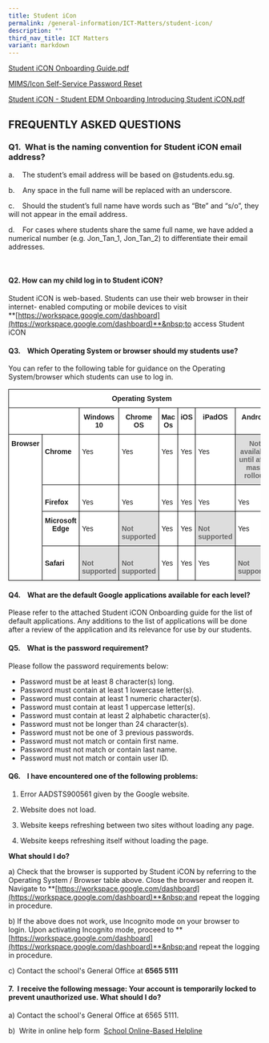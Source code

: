 ```yaml
---
title: Student iCon
permalink: /general-information/ICT-Matters/student-icon/
description: ""
third_nav_title: ICT Matters
variant: markdown
---
```

[Student iCON Onboarding Guide.pdf](/files/Student%20iCON%20Onboarding%20Guide.pdf)

[MIMS/Icon Self-Service Password Reset](/files/Posters_MIMS_SSPR_Guide.pdf)

[Student iCON - Student EDM Onboarding Introducing Student iCON.pdf](/files/Student%20iCON%20-%20Student%20EDM%20Onboarding%20%20Introducing%20Student%20iCON.pdf)

## FREQUENTLY ASKED QUESTIONS

  

### Q1.&nbsp;&nbsp;What is the naming convention for Student iCON email address?

  

a.&nbsp;&nbsp; &nbsp;The student’s email address will be based on @students.edu.sg.

b.&nbsp;&nbsp; &nbsp;Any space in the full name will be replaced with an underscore.

c.&nbsp;&nbsp; &nbsp;Should the student’s full name have words such as “Bte” and “s/o”, they will not appear in the email address.

d.&nbsp;&nbsp; &nbsp;For cases where students share the same full name, we have added a numerical number (e.g. Jon\_Tan\_1, Jon\_Tan\_2) to differentiate their email addresses.

&nbsp;&nbsp;

#### Q2. How can my child log in to Student iCON?

  

Student iCON is web-based. Students can use their web browser in their internet- enabled computing or mobile devices to visit  
**[https://workspace.google.com/dashboard](https://workspace.google.com/dashboard)**&nbsp;to access Student iCON

#### Q3.&nbsp;&nbsp; &nbsp;Which Operating System or browser should my students use?

  

You can refer to the following table for guidance on the Operating System/browser which students can use to log in.

<style type="text/css">
.tg  {border-collapse:collapse;border-spacing:0;}
.tg td{border-color:black;border-style:solid;border-width:1px;font-family:Arial, sans-serif;font-size:14px;
  overflow:hidden;padding:10px 5px;word-break:normal;}
.tg th{border-color:black;border-style:solid;border-width:1px;font-family:Arial, sans-serif;font-size:14px;
  font-weight:normal;overflow:hidden;padding:10px 5px;word-break:normal;}
.tg .tg-a4yv{background-color:#DDD;color:#666;font-weight:bold;text-align:center;vertical-align:top}
.tg .tg-e14l{background-color:#DDD;color:#666;font-weight:bold;text-align:left;vertical-align:top}
.tg .tg-baqh{text-align:center;vertical-align:top}
.tg .tg-9hzb{background-color:#FFF;font-weight:bold;text-align:center;vertical-align:top}
.tg .tg-amwm{font-weight:bold;text-align:center;vertical-align:top}
.tg .tg-dgl5{background-color:#FFF;font-weight:bold;text-align:left;vertical-align:top}
.tg .tg-ktyi{background-color:#FFF;text-align:left;vertical-align:top}
</style>
<table class="tg">
<thead>
  <tr>
    <th class="tg-9hzb" colspan="8">Operating System</th>
  </tr>
</thead>
<tbody>
  <tr>
    <td class="tg-9hzb" colspan="2"></td>
    <td class="tg-9hzb"><span style="font-weight:700;font-style:normal">Windows 10</span></td>
    <td class="tg-9hzb"><span style="font-weight:700;font-style:normal">Chrome OS</span></td>
    <td class="tg-9hzb"><span style="font-weight:700;font-style:normal">Mac Os</span></td>
    <td class="tg-9hzb">iOS</td>
    <td class="tg-amwm">iPadOS</td>
    <td class="tg-baqh"><span style="font-weight:bold">Android</span></td>
  </tr>
  <tr>
    <td class="tg-9hzb" rowspan="4">Browser</td>
    <td class="tg-dgl5"> <br>Chrome</td>
    <td class="tg-ktyi"> <br>Yes</td>
    <td class="tg-ktyi"> <br>Yes</td>
    <td class="tg-ktyi"> <br>Yes</td>
    <td class="tg-ktyi"> <br>Yes</td>
    <td class="tg-ktyi"> <br>Yes</td>
    <td class="tg-a4yv">Not available until after mass rollout</td>
  </tr>
  <tr>
    <td class="tg-dgl5"> <br>Firefox</td>
    <td class="tg-ktyi"> <br>Yes</td>
    <td class="tg-ktyi"> <br>Yes</td>
    <td class="tg-ktyi"> <br>Yes</td>
    <td class="tg-ktyi"> <br>Yes</td>
    <td class="tg-ktyi"> <br>Yes</td>
    <td class="tg-ktyi"> <br>Yes</td>
  </tr>
  <tr>
    <td class="tg-9hzb">Microsoft Edge</td>
    <td class="tg-ktyi"> <br>Yes</td>
    <td class="tg-e14l"> <br>Not supported</td>
    <td class="tg-ktyi"> <br>Yes</td>
    <td class="tg-ktyi"> <br>Yes</td>
    <td class="tg-e14l"> <br>Not supported</td>
    <td class="tg-ktyi"> <br>Yes</td>
  </tr>
  <tr>
    <td class="tg-dgl5"> <br>Safari</td>
    <td class="tg-e14l"> <br>Not supported</td>
    <td class="tg-e14l"> <br>Not supported</td>
    <td class="tg-ktyi"> <br>Yes</td>
    <td class="tg-ktyi"> <br>Yes</td>
    <td class="tg-ktyi"> <br>Yes</td>
    <td class="tg-e14l"> <br>Not supported</td>
  </tr>
</tbody>
</table>

#### Q4.&nbsp;&nbsp; &nbsp;What are the default Google applications available for each level?

  

Please refer to the attached Student iCON Onboarding guide for the list of default applications. Any additions to the list of applications will be done after a review of the application and its relevance for use by our students.  
  
  

#### Q5.&nbsp;&nbsp;&nbsp; What is the password requirement? &nbsp;

  

Please follow the password requirements below: &nbsp;

* Password must be at least 8 character(s) long.  
* Password must contain at least 1 lowercase letter(s).  
* Password must contain at least 1 numeric character(s).  
* Password must contain at least 1 uppercase letter(s).  
* Password must contain at least 2 alphabetic character(s).  
* Password must not be longer than 24 character(s).  
* Password must not be one of 3 previous passwords.  
* Password must not match or contain first name.  
* Password must not match or contain last name.  
*  Password must not match or contain user ID.

#### Q6.&nbsp; &nbsp; I have encountered one of the following problems:

  

1. Error AADSTS900561 given by the Google website.

2. Website does not load.

3. Website keeps refreshing between two sites without loading any page.

4. Website keeps refreshing itself without loading the page.

**What should I do?**

a)&nbsp;Check that the browser is supported by Student iCON by referring to the Operating System / Browser table above.&nbsp;Close the browser and reopen it. Navigate to&nbsp;**[https://workspace.google.com/dashboard](https://workspace.google.com/dashboard)**&nbsp;and repeat the logging in procedure.

b) If the above does not work, use&nbsp;Incognito mode&nbsp;on your browser to login.&nbsp;Upon activating Incognito mode, proceed to&nbsp;**[https://workspace.google.com/dashboard](https://workspace.google.com/dashboard)**&nbsp;and repeat the logging in procedure.

c) Contact the school's General Office at&nbsp;**6565 5111**

  

#### 7.&nbsp; I receive the following message:&nbsp;Your account is temporarily locked to prevent unauthorized use. What should I do?

a) Contact the school's General Office at&nbsp;6565 5111.&nbsp;

b)&nbsp;&nbsp;Write in online help form&nbsp;
[School Online-Based Helpline](https://go.gov.sg/peps-helpline)